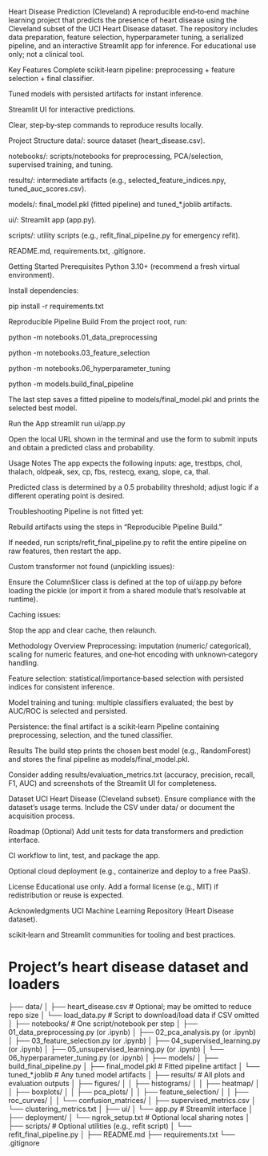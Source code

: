Heart Disease Prediction (Cleveland)
A reproducible end‑to‑end machine learning project that predicts the presence of heart disease using the Cleveland subset of the UCI Heart Disease dataset. The repository includes data preparation, feature selection, hyperparameter tuning, a serialized pipeline, and an interactive Streamlit app for inference. For educational use only; not a clinical tool.

Key Features
Complete scikit‑learn pipeline: preprocessing + feature selection + final classifier.

Tuned models with persisted artifacts for instant inference.

Streamlit UI for interactive predictions.

Clear, step‑by‑step commands to reproduce results locally.

Project Structure
data/: source dataset (heart_disease.csv).

notebooks/: scripts/notebooks for preprocessing, PCA/selection, supervised training, and tuning.

results/: intermediate artifacts (e.g., selected_feature_indices.npy, tuned_auc_scores.csv).

models/: final_model.pkl (fitted pipeline) and tuned_*.joblib artifacts.

ui/: Streamlit app (app.py).

scripts/: utility scripts (e.g., refit_final_pipeline.py for emergency refit).

README.md, requirements.txt, .gitignore.

Getting Started
Prerequisites
Python 3.10+ (recommend a fresh virtual environment).

Install dependencies:

pip install -r requirements.txt

Reproducible Pipeline Build
From the project root, run:

python -m notebooks.01_data_preprocessing

python -m notebooks.03_feature_selection

python -m notebooks.06_hyperparameter_tuning

python -m models.build_final_pipeline

The last step saves a fitted pipeline to models/final_model.pkl and prints the selected best model.

Run the App
streamlit run ui/app.py

Open the local URL shown in the terminal and use the form to submit inputs and obtain a predicted class and probability.

Usage Notes
The app expects the following inputs: age, trestbps, chol, thalach, oldpeak, sex, cp, fbs, restecg, exang, slope, ca, thal.

Predicted class is determined by a 0.5 probability threshold; adjust logic if a different operating point is desired.

Troubleshooting
Pipeline is not fitted yet:

Rebuild artifacts using the steps in “Reproducible Pipeline Build.”

If needed, run scripts/refit_final_pipeline.py to refit the entire pipeline on raw features, then restart the app.

Custom transformer not found (unpickling issues):

Ensure the ColumnSlicer class is defined at the top of ui/app.py before loading the pickle (or import it from a shared module that’s resolvable at runtime).

Caching issues:

Stop the app and clear cache, then relaunch.

Methodology Overview
Preprocessing: imputation (numeric/ categorical), scaling for numeric features, and one‑hot encoding with unknown‑category handling.

Feature selection: statistical/importance‑based selection with persisted indices for consistent inference.

Model training and tuning: multiple classifiers evaluated; the best by AUC/ROC is selected and persisted.

Persistence: the final artifact is a scikit‑learn Pipeline containing preprocessing, selection, and the tuned classifier.

Results
The build step prints the chosen best model (e.g., RandomForest) and stores the final pipeline as models/final_model.pkl.

Consider adding results/evaluation_metrics.txt (accuracy, precision, recall, F1, AUC) and screenshots of the Streamlit UI for completeness.

Dataset
UCI Heart Disease (Cleveland subset). Ensure compliance with the dataset’s usage terms. Include the CSV under data/ or document the acquisition process.

Roadmap (Optional)
Add unit tests for data transformers and prediction interface.

CI workflow to lint, test, and package the app.

Optional cloud deployment (e.g., containerize and deploy to a free PaaS).

License
Educational use only. Add a formal license (e.g., MIT) if redistribution or reuse is expected.

Acknowledgments
UCI Machine Learning Repository (Heart Disease dataset).

scikit‑learn and Streamlit communities for tooling and best practices.


# Project’s heart disease dataset and loaders
├── data/ 
│ ├── heart_disease.csv # Optional; may be omitted to reduce repo size
│ └── load_data.py # Script to download/load data if CSV omitted
│
├── notebooks/ # One script/notebook per step
│ ├── 01_data_preprocessing.py (or .ipynb)
│ ├── 02_pca_analysis.py (or .ipynb)
│ ├── 03_feature_selection.py (or .ipynb)
│ ├── 04_supervised_learning.py (or .ipynb)
│ ├── 05_unsupervised_learning.py (or .ipynb)
│ └── 06_hyperparameter_tuning.py (or .ipynb)
│
├── models/
│ ├── build_final_pipeline.py
│ ├── final_model.pkl # Fitted pipeline artifact
│ └── tuned_*.joblib # Any tuned model artifacts
│
├── results/ # All plots and evaluation outputs
│ ├── figures/
│ │ ├── histograms/
│ │ ├── heatmap/
│ │ ├── boxplots/
│ │ ├── pca_plots/
│ │ ├── feature_selection/
│ │ ├── roc_curves/
│ │ └── confusion_matrices/
│ ├── supervised_metrics.csv
│ └── clustering_metrics.txt
│
├── ui/
│ └── app.py # Streamlit interface
│
├── deployment/
│ └── ngrok_setup.txt # Optional local sharing notes
│
├── scripts/ # Optional utilities (e.g., refit script)
│ └── refit_final_pipeline.py
│
├── README.md
├── requirements.txt
└── .gitignore
